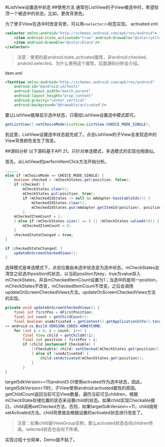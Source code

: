 ﻿#ListView设置选中状态
##使用方法
通常在ListView的子View被选中时，希望给顶一个被选中的状态，比如，更改背景色。

为了使子View在选中时改变背景，可以用`<selector/>`标签实现。
activated.xml

```xml
<selector xmlns:android="http://schemas.android.com/apk/res/android">
    <item android:state_activated="true" android:drawable="@color/yellow"/>
    <item android:drawable="@color/black"/>
</selector>
```

>注意：使用的是android:state_activated属性，非android:checked、android:selected。为什么使用这个属性，后面源码分析会介绍。

item.xml

```xml
<TextView xmlns:android="http://schemas.android.com/apk/res/android"
    android:id="@android:id/text1"
    android:layout_width="match_parent"
    android:layout_height="wrap_content"
    android:gravity="center_vertical"
    android:background="@drawable/activated"/>
```

要让ListView能够显示选中状态，只需给ListView设置选中模式即可。

```java
getListView().setChoiceMode(ListView.ListView.CHOICE_MODE_SINGLE);
```

到这里，ListView设置选中状态就完成了。点击ListView的子View会发现选中的View背景颜色发生了改变。

##源码分析
以下源码基于API 21。只针对单选模式，多选模式的实现也相类似。

首先，从ListView的performItemClick方法开始分析。

```java
......
else if (mChoiceMode == CHOICE_MODE_SINGLE) {
    boolean checked = !mCheckStates.get(position, false);
    if (checked) {
        mCheckStates.clear();
        mCheckStates.put(position, true);
        if (mCheckedIdStates != null && mAdapter.hasStableIds()) {
            mCheckedIdStates.clear();
            mCheckedIdStates.put(mAdapter.getItemId(position), position);
        }
    mCheckedItemCount = 1;
    } else if (mCheckStates.size() == 0 || !mCheckStates.valueAt(0)) {
        mCheckedItemCount = 0;
    }
    checkedStateChanged = true;
}

if (checkedStateChanged) {
    updateOnScreenCheckedViews();
}
```

选择模式是单选模式下，点击位置由未选中状态变为选中状态，mCheckStates会清空之前选中position的状态，以当前position为key，true为value存入mCheckStates，并且mCheckedItemCount设置为1；当选中的是同一position，mCheckStates不改变，mCheckedItemCount不改变。之后会调用updateOnScreenCheckedViews方法。updateOnScreenCheckedViews方法的实现。

```java
private void updateOnScreenCheckedViews() {
    final int firstPos = mFirstPosition;
    final int count = getChildCount();
    final boolean useActivated = getContext().getApplicationInfo().targetSdkVersion
>= android.os.Build.VERSION_CODES.HONEYCOMB;
    for (int i = 0; i < count; i++) {
        final View child = getChildAt(i);
        final int position = firstPos + i;
        if (child instanceof Checkable) {
            ((Checkable) child).setChecked(mCheckStates.get(position));
            } else if (useActivated) {
                child.setActivated(mCheckStates.get(position));
            }
        }
}
```

targetSdkVersion>=11(android3.0)使用activated作为选中状态，因此，targetSdkVersion>11时，子View使用android:activated属性的原因。getChildCount返回当前可见View数量，遍历当前可见children，根据mCheckState存储位置的状态来设置child的状态。如果child实现Checkable接口，child调用setChecked方法，否则，如果targetSdkVersion>=11，child调用setActivated方法。child背景就会根据设置的activated状态进行改变了。

>注意：如果child是ViewGroup实例，那么activated状态会向children传递。selected状态也会向下传递。

实现过程十分简单，Demo就不贴了。


